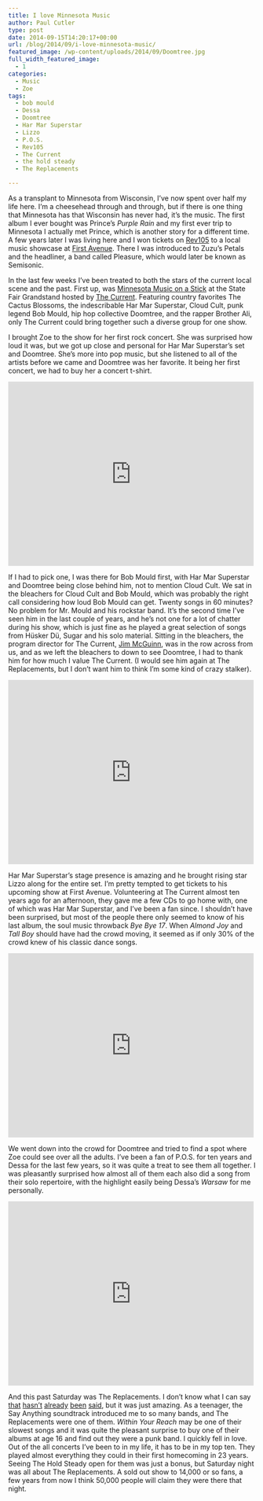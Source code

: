 ```yaml
---
title: I love Minnesota Music
author: Paul Cutler
type: post
date: 2014-09-15T14:20:17+00:00
url: /blog/2014/09/i-love-minnesota-music/
featured_image: /wp-content/uploads/2014/09/Doomtree.jpg
full_width_featured_image:
  - 1
categories:
  - Music
  - Zoe
tags:
  - bob mould
  - Dessa
  - Doomtree
  - Har Mar Superstar
  - Lizzo
  - P.O.S.
  - Rev105
  - The Current
  - the hold steady
  - The Replacements

---
```

As a transplant to Minnesota from Wisconsin, I&#8217;ve now spent over half my life here. I&#8217;m a cheesehead through and through, but if there is one thing that Minnesota has that Wisconsin has never had, it&#8217;s the music. The first album I ever bought was Prince&#8217;s _Purple Rain_ and my first ever trip to Minnesota I actually met Prince, which is another story for a different time. A few years later I was living here and I won tickets on [Rev105][1] to a local music showcase at [First Avenue][2]. There I was introduced to Zuzu&#8217;s Petals and the headliner, a band called Pleasure, which would later be known as Semisonic. 

In the last few weeks I&#8217;ve been treated to both the stars of the current local scene and the past. First up, was [Minnesota Music on a Stick][3] at the State Fair Grandstand hosted by [The Current][4]. Featuring country favorites The Cactus Blossoms, the indescribable Har Mar Superstar, Cloud Cult, punk legend Bob Mould, hip hop collective Doomtree, and the rapper Brother Ali, only The Current could bring together such a diverse group for one show.

I brought Zoe to the show for her first rock concert. She was surprised how loud it was, but we got up close and personal for Har Mar Superstar&#8217;s set and Doomtree. She&#8217;s more into pop music, but she listened to all of the artists before we came and Doomtree was her favorite. It being her first concert, we had to buy her a concert t-shirt.

<iframe src="https://www.flickr.com/photos/silwenae/15011174239/in/set-72157647436812552/player/" width="500" height="375" frameborder="0" allowfullscreen webkitallowfullscreen mozallowfullscreen oallowfullscreen msallowfullscreen></iframe>

If I had to pick one, I was there for Bob Mould first, with Har Mar Superstar and Doomtree being close behind him, not to mention Cloud Cult. We sat in the bleachers for Cloud Cult and Bob Mould, which was probably the right call considering how loud Bob Mould can get. Twenty songs in 60 minutes? No problem for Mr. Mould and his rockstar band. It&#8217;s the second time I&#8217;ve seen him in the last couple of years, and he&#8217;s not one for a lot of chatter during his show, which is just fine as he played a great selection of songs from Hüsker Dü, Sugar and his solo material. Sitting in the bleachers, the program director for The Current, [Jim McGuinn][5], was in the row across from us, and as we left the bleachers to down to see Doomtree, I had to thank him for how much I value The Current. (I would see him again at The Replacements, but I don&#8217;t want him to think I&#8217;m some kind of crazy stalker).

<iframe src="https://www.flickr.com/photos/silwenae/15011388138/in/set-72157647436812552/player/" width="500" height="375" frameborder="0" allowfullscreen webkitallowfullscreen mozallowfullscreen oallowfullscreen msallowfullscreen></iframe>

Har Mar Superstar&#8217;s stage presence is amazing and he brought rising star Lizzo along for the entire set. I&#8217;m pretty tempted to get tickets to his upcoming show at First Avenue. Volunteering at The Current almost ten years ago for an afternoon, they gave me a few CDs to go home with, one of which was Har Mar Superstar, and I&#8217;ve been a fan since. I shouldn&#8217;t have been surprised, but most of the people there only seemed to know of his last album, the soul music throwback _Bye Bye 17_. When _Almond Joy_ and _Tall Boy_ should have had the crowd moving, it seemed as if only 30% of the crowd knew of his classic dance songs.

<iframe src="https://www.flickr.com/photos/silwenae/15197958915/in/set-72157647436812552/player/" width="500" height="375" frameborder="0" allowfullscreen webkitallowfullscreen mozallowfullscreen oallowfullscreen msallowfullscreen></iframe>

We went down into the crowd for Doomtree and tried to find a spot where Zoe could see over all the adults. I&#8217;ve been a fan of P.O.S. for ten years and Dessa for the last few years, so it was quite a treat to see them all together. I was pleasantly surprised how almost all of them each also did a song from their solo repertoire, with the highlight easily being Dessa&#8217;s _Warsaw_ for me personally.

<iframe src="https://www.flickr.com/photos/silwenae/15197577112/in/set-72157647436812552/player/" width="500" height="375" frameborder="0" allowfullscreen webkitallowfullscreen mozallowfullscreen oallowfullscreen msallowfullscreen></iframe>

And this past Saturday was The Replacements. I don&#8217;t know what I can say [that][6] [hasn&#8217;t][7] [already][8] [been][9] [said][10], but it was just amazing. As a teenager, the Say Anything soundtrack introduced me to so many bands, and The Replacements were one of them. _Within Your Reach_ may be one of their slowest songs and it was quite the pleasant surprise to buy one of their albums at age 16 and find out they were a punk band. I quickly fell in love. Out of the all concerts I&#8217;ve been to in my life, it has to be in my top ten. They played almost everything they could in their first homecoming in 23 years. Seeing The Hold Steady open for them was just a bonus, but Saturday night was all about The Replacements. A sold out show to 14,000 or so fans, a few years from now I think 50,000 people will claim they were there that night.

 [1]: http://www.paulcutler.org/blog/?s=rev105&submit=Search
 [2]: http://www.first-avenue.com
 [3]: http://blog.thecurrent.org/2014/08/photos-mn-music-on-a-stick-2014/
 [4]: http://www.thecurrent.org
 [5]: http://minnesota.publicradio.org/about/people/mpr_people_display.php?aut_id=30437
 [6]: http://www.startribune.com/entertainment/music/275038201.html
 [7]: http://www.startribune.com/entertainment/music/275024531.html
 [8]: http://blog.thecurrent.org/2014/09/the-replacements-finally-bring-it-back-home-for-crowd-pleasing-midway-stadium-show/
 [9]: http://blog.thecurrent.org/2014/09/my-first-replacements-show-what-i-learned-about-a-band-ive-always-loved/
 [10]: http://blogs.citypages.com/gimmenoise/2014/09/the_replacements_at_midway_stadium_91314.php